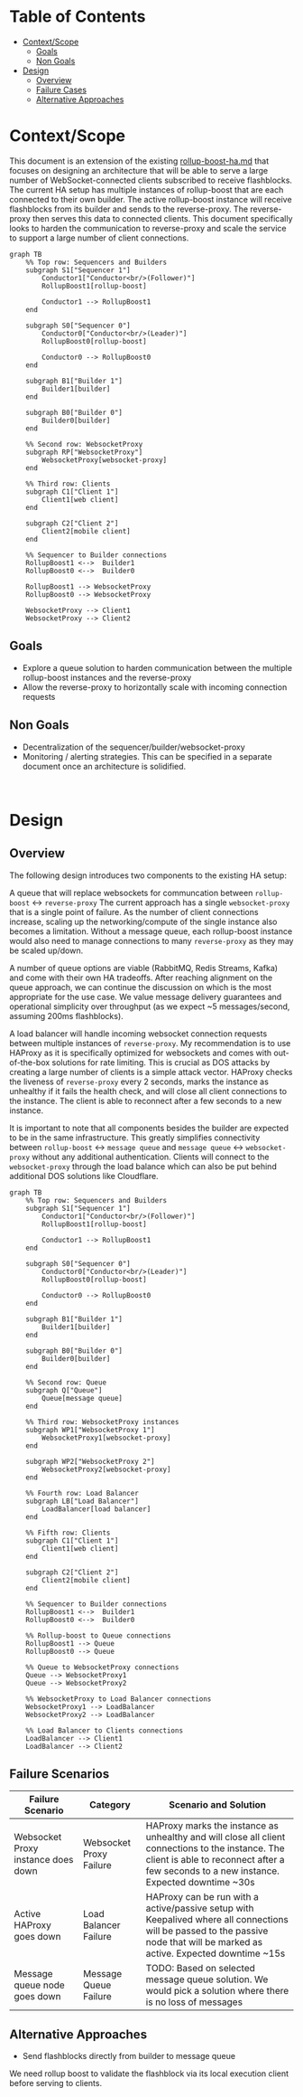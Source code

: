 # Table of Contents

- [Context/Scope](#contextscope)
  - [Goals](#goals)
  - [Non Goals](#non-goals)
- [Design](#design)
  - [Overview](#overview)
  - [Failure Cases](#failure-cases)
  - [Alternative Approaches](#alternative-approaches)

# Context/Scope

This document is an extension of the existing [rollup-boost-ha.md](https://github.com/flashbots/rollup-boost/blob/main/docs/rollup-boost-ha.md) that focuses on designing an architecture that will be able to serve a large number of WebSocket-connected clients subscribed to receive flashblocks. The current HA setup has multiple instances of rollup-boost that are each connected to their own builder. The active rollup-boost instance will receive flashblocks from its builder and sends to the reverse-proxy. The reverse-proxy then serves this data to connected clients. This document specifically looks to harden the communication to reverse-proxy and scale the service to support a large number of client connections.

```mermaid
graph TB
    %% Top row: Sequencers and Builders
    subgraph S1["Sequencer 1"]
        Conductor1["Conductor<br/>(Follower)"]
        RollupBoost1[rollup-boost]

        Conductor1 --> RollupBoost1
    end

    subgraph S0["Sequencer 0"]
        Conductor0["Conductor<br/>(Leader)"]
        RollupBoost0[rollup-boost]

        Conductor0 --> RollupBoost0
    end

    subgraph B1["Builder 1"]
        Builder1[builder]
    end

    subgraph B0["Builder 0"]
        Builder0[builder]
    end

    %% Second row: WebsocketProxy
    subgraph RP["WebsocketProxy"]
        WebsocketProxy[websocket-proxy]
    end

    %% Third row: Clients
    subgraph C1["Client 1"]
        Client1[web client]
    end

    subgraph C2["Client 2"]
        Client2[mobile client]
    end

    %% Sequencer to Builder connections
    RollupBoost1 <-->  Builder1
    RollupBoost0 <-->  Builder0

    RollupBoost1 --> WebsocketProxy
    RollupBoost0 --> WebsocketProxy

    WebsocketProxy --> Client1
    WebsocketProxy --> Client2
```

## Goals

- Explore a queue solution to harden communication between the multiple rollup-boost instances and the reverse-proxy
- Allow the reverse-proxy to horizontally scale with incoming connection requests

## Non Goals
- Decentralization of the sequencer/builder/websocket-proxy
- Monitoring / alerting strategies. This can be specified in a separate document once an architecture is solidified.

<br>

# Design

## Overview

The following design introduces two components to the existing HA setup: 

A queue that will replace websockets for communcation between `rollup-boost` <-> `reverse-proxy` The current approach has a single `websocket-proxy` that is a single point of failure. As the number of client connections increase, scaling up the networking/compute of the single instance also becomes a limitation. Without a message queue, each rollup-boost instance would also need to manage connections to many `reverse-proxy` as they may be scaled up/down.

A number of queue options are viable (RabbitMQ, Redis Streams, Kafka) and come with their own HA tradeoffs. After reaching alignment on the queue approach, we can continue the discussion on which is the most appropriate for the use case. We value message delivery guarantees and operational simplicity over throughput (as we expect ~5 messages/second, assuming 200ms flashblocks).

A load balancer will handle incoming websocket connection requests between multiple instances of `reverse-proxy`. My recommendation is to use HAProxy as it is specifically optimized for websockets and comes with out-of-the-box solutions for rate limiting. This is crucial as DOS attacks by creating a large number of clients is a simple attack vector. HAProxy checks the liveness of `reverse-proxy` every 2 seconds, marks the instance as unhealthy if it fails the health check, and will close all client connections to the instance. The client is able to reconnect after a few seconds to a new instance.

It is important to note that all components besides the builder are expected to be in the same infrastructure. This greatly simplifies connectivity between `rollup-boost` <-> `message queue` and `message queue` <-> `websocket-proxy` without any additional authentication. Clients will connect to the `websocket-proxy` through the load balance which can also be put behind additional DOS solutions like Cloudflare. 

```mermaid
graph TB
    %% Top row: Sequencers and Builders
    subgraph S1["Sequencer 1"]
        Conductor1["Conductor<br/>(Follower)"]
        RollupBoost1[rollup-boost]
        
        Conductor1 --> RollupBoost1
    end
    
    subgraph S0["Sequencer 0"]
        Conductor0["Conductor<br/>(Leader)"]
        RollupBoost0[rollup-boost]
        
        Conductor0 --> RollupBoost0
    end
    
    subgraph B1["Builder 1"]
        Builder1[builder]
    end
    
    subgraph B0["Builder 0"]
        Builder0[builder]
    end
    
    %% Second row: Queue
    subgraph Q["Queue"]
        Queue[message queue]
    end
    
    %% Third row: WebsocketProxy instances
    subgraph WP1["WebsocketProxy 1"]
        WebsocketProxy1[websocket-proxy]
    end
    
    subgraph WP2["WebsocketProxy 2"]
        WebsocketProxy2[websocket-proxy]
    end
    
    %% Fourth row: Load Balancer
    subgraph LB["Load Balancer"]
        LoadBalancer[load balancer]
    end
    
    %% Fifth row: Clients
    subgraph C1["Client 1"]
        Client1[web client]
    end
    
    subgraph C2["Client 2"]
        Client2[mobile client]
    end
    
    %% Sequencer to Builder connections
    RollupBoost1 <-->  Builder1
    RollupBoost0 <-->  Builder0
    
    %% Rollup-boost to Queue connections
    RollupBoost1 --> Queue
    RollupBoost0 --> Queue
    
    %% Queue to WebsocketProxy connections
    Queue --> WebsocketProxy1
    Queue --> WebsocketProxy2
    
    %% WebsocketProxy to Load Balancer connections
    WebsocketProxy1 --> LoadBalancer
    WebsocketProxy2 --> LoadBalancer
    
    %% Load Balancer to Clients connections
    LoadBalancer --> Client1
    LoadBalancer --> Client2
  ```

## Failure Scenarios

| Failure Scenario | Category | Scenario and Solution |
| --- | --- | --- |
| Websocket Proxy instance does down | Websocket Proxy Failure | HAProxy marks the instance as unhealthy and will close all client connections to the instance. The client is able to reconnect after a few seconds to a new instance. Expected downtime ~30s  |
| Active HAProxy goes down | Load Balancer Failure | HAProxy can be run with a active/passive setup with Keepalived where all connections will be passed to the passive node that will be marked as active. Expected downtime ~15s |
| Message queue node goes down | Message Queue Failure | TODO: Based on selected message queue solution. We would pick a solution where there is no loss of messages |

## Alternative Approaches
 - Send flashblocks directly from builder to message queue

We need rollup boost to validate the flashblock via its local execution client before serving to clients. 